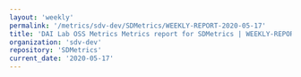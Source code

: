 ```yaml
---
layout: 'weekly'
permalink: '/metrics/sdv-dev/SDMetrics/WEEKLY-REPORT-2020-05-17'
title: 'DAI Lab OSS Metrics Metrics report for SDMetrics | WEEKLY-REPORT-2020-05-17'
organization: 'sdv-dev'
repository: 'SDMetrics'
current_date: '2020-05-17'
---
```

